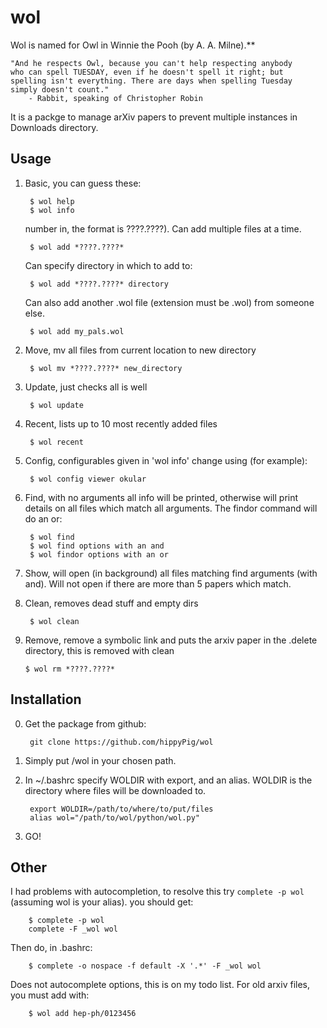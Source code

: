 wol
===

Wol is named for Owl in Winnie the Pooh (by A. A. Milne).**

    "And he respects Owl, because you can't help respecting anybody
    who can spell TUESDAY, even if he doesn't spell it right; but
    spelling isn't everything. There are days when spelling Tuesday
    simply doesn't count."
        - Rabbit, speaking of Christopher Robin

It is a packge to manage arXiv papers to prevent multiple instances in
Downloads directory.

Usage
-----
1) Basic, you can guess these:

        $ wol help
        $ wol info

   number in, the format is ????.????).  Can add multiple files at a time.

        $ wol add *????.????*

   Can specify directory in which to add to:
 
        $ wol add *????.????* directory
        
   Can also add another .wol file (extension must be .wol) from someone else.

        $ wol add my_pals.wol
        
3) Move, mv all files from current location to new directory

        $ wol mv *????.????* new_directory
        
4) Update, just checks all is well

        $ wol update

5) Recent, lists up to 10 most recently added files

        $ wol recent

6) Config, configurables given in 'wol info' change using (for example):

        $ wol config viewer okular

7) Find, with no arguments all info will be printed, otherwise will print
   details on all files which match all arguments.  The findor command will
   do an or:

        $ wol find        
        $ wol find options with an and
        $ wol findor options with an or

8)  Show, will open (in background) all files matching find arguments (with
   and).  Will not open if there are more than 5 papers which match.

9) Clean, removes dead stuff and empty dirs

        $ wol clean

10) Remove, remove a symbolic link and puts the arxiv paper in the .delete
   directory, this is removed with clean

        $ wol rm *????.????*

Installation
------------
0) Get the package from github:

        git clone https://github.com/hippyPig/wol

1) Simply put /wol in your chosen path.
2) In ~/.bashrc specify WOLDIR with export, and an alias.
   WOLDIR is the directory where files will be downloaded to.

        export WOLDIR=/path/to/where/to/put/files
        alias wol="/path/to/wol/python/wol.py"

3) GO!

Other
-----
I had problems with autocompletion, to resolve this try
`complete -p wol` (assuming wol is your alias). you should get:
        
        $ complete -p wol
        complete -F _wol wol

Then do, in .bashrc:

        $ complete -o nospace -f default -X '.*' -F _wol wol

Does not autocomplete options, this is on my todo list.
For old arxiv files, you must add with:

        $ wol add hep-ph/0123456


